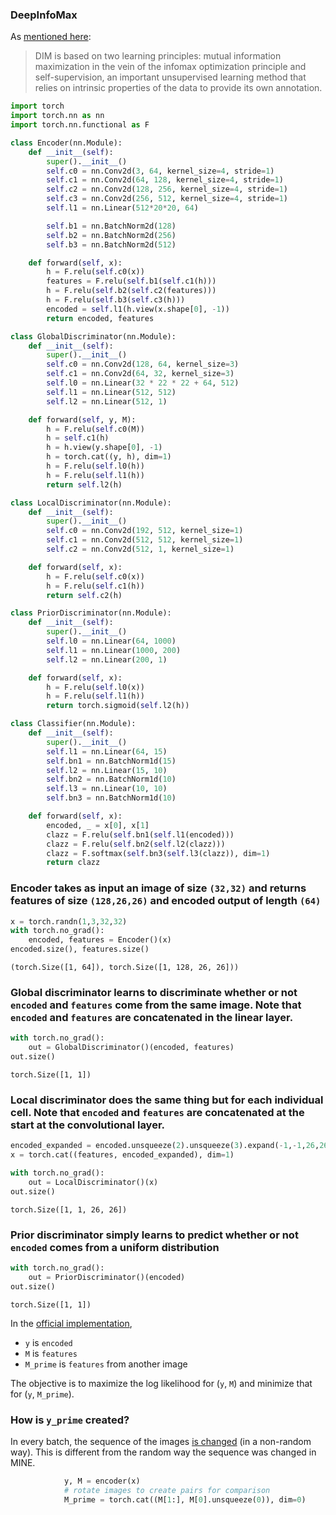 
### DeepInfoMax

As [mentioned here](https://www.microsoft.com/en-us/research/blog/deep-infomax-learning-good-representations-through-mutual-information-maximization/):

> DIM is based on two learning principles: mutual information maximization in the vein of the infomax optimization principle and self-supervision, an important unsupervised learning method that relies on intrinsic properties of the data to provide its own annotation.


```python
import torch
import torch.nn as nn
import torch.nn.functional as F
```


```python
class Encoder(nn.Module):
    def __init__(self):
        super().__init__()
        self.c0 = nn.Conv2d(3, 64, kernel_size=4, stride=1)
        self.c1 = nn.Conv2d(64, 128, kernel_size=4, stride=1)
        self.c2 = nn.Conv2d(128, 256, kernel_size=4, stride=1)
        self.c3 = nn.Conv2d(256, 512, kernel_size=4, stride=1)
        self.l1 = nn.Linear(512*20*20, 64)

        self.b1 = nn.BatchNorm2d(128)
        self.b2 = nn.BatchNorm2d(256)
        self.b3 = nn.BatchNorm2d(512)

    def forward(self, x):
        h = F.relu(self.c0(x))
        features = F.relu(self.b1(self.c1(h)))
        h = F.relu(self.b2(self.c2(features)))
        h = F.relu(self.b3(self.c3(h)))
        encoded = self.l1(h.view(x.shape[0], -1))
        return encoded, features
```


```python
class GlobalDiscriminator(nn.Module):
    def __init__(self):
        super().__init__()
        self.c0 = nn.Conv2d(128, 64, kernel_size=3)
        self.c1 = nn.Conv2d(64, 32, kernel_size=3)
        self.l0 = nn.Linear(32 * 22 * 22 + 64, 512)
        self.l1 = nn.Linear(512, 512)
        self.l2 = nn.Linear(512, 1)

    def forward(self, y, M):
        h = F.relu(self.c0(M))
        h = self.c1(h)
        h = h.view(y.shape[0], -1)
        h = torch.cat((y, h), dim=1)
        h = F.relu(self.l0(h))
        h = F.relu(self.l1(h))
        return self.l2(h)
```


```python
class LocalDiscriminator(nn.Module):
    def __init__(self):
        super().__init__()
        self.c0 = nn.Conv2d(192, 512, kernel_size=1)
        self.c1 = nn.Conv2d(512, 512, kernel_size=1)
        self.c2 = nn.Conv2d(512, 1, kernel_size=1)

    def forward(self, x):
        h = F.relu(self.c0(x))
        h = F.relu(self.c1(h))
        return self.c2(h)
```


```python
class PriorDiscriminator(nn.Module):
    def __init__(self):
        super().__init__()
        self.l0 = nn.Linear(64, 1000)
        self.l1 = nn.Linear(1000, 200)
        self.l2 = nn.Linear(200, 1)

    def forward(self, x):
        h = F.relu(self.l0(x))
        h = F.relu(self.l1(h))
        return torch.sigmoid(self.l2(h))
```


```python
class Classifier(nn.Module):
    def __init__(self):
        super().__init__()
        self.l1 = nn.Linear(64, 15)
        self.bn1 = nn.BatchNorm1d(15)
        self.l2 = nn.Linear(15, 10)
        self.bn2 = nn.BatchNorm1d(10)
        self.l3 = nn.Linear(10, 10)
        self.bn3 = nn.BatchNorm1d(10)

    def forward(self, x):
        encoded, _ = x[0], x[1]
        clazz = F.relu(self.bn1(self.l1(encoded)))
        clazz = F.relu(self.bn2(self.l2(clazz)))
        clazz = F.softmax(self.bn3(self.l3(clazz)), dim=1)
        return clazz
```

### Encoder takes as input an image of size `(32,32)` and returns features of size `(128,26,26)` and encoded output of length `(64)`


```python
x = torch.randn(1,3,32,32)
with torch.no_grad():
    encoded, features = Encoder()(x)
encoded.size(), features.size()
```




    (torch.Size([1, 64]), torch.Size([1, 128, 26, 26]))



### Global discriminator learns to discriminate whether or not `encoded` and `features` come from the same image. Note that `encoded` and `features` are concatenated in the linear layer.


```python
with torch.no_grad():
    out = GlobalDiscriminator()(encoded, features)
out.size()
```




    torch.Size([1, 1])



### Local discriminator does the same thing but for each individual cell. Note that `encoded` and `features` are concatenated at the start at the convolutional layer.


```python
encoded_expanded = encoded.unsqueeze(2).unsqueeze(3).expand(-1,-1,26,26)
x = torch.cat((features, encoded_expanded), dim=1)

with torch.no_grad():
    out = LocalDiscriminator()(x)
out.size()
```




    torch.Size([1, 1, 26, 26])



### Prior discriminator simply learns to predict whether or not `encoded` comes from a uniform distribution


```python
with torch.no_grad():
    out = PriorDiscriminator()(encoded)
out.size()
```




    torch.Size([1, 1])



In the [official implementation](https://github.com/DuaneNielsen/DeepInfomaxPytorch/blob/master/train.py#L25-L49),

* `y` is `encoded`
* `M` is `features`
* `M_prime` is `features` from another image

The objective is to maximize the log likelihood for (`y`, `M`) and minimize that for (`y`, `M_prime`).

### How is `y_prime` created?

In every batch, the sequence of the images [is changed](https://github.com/DuaneNielsen/DeepInfomaxPytorch/blob/master/train.py#L91-L92) (in a non-random way). This is different from the random way the sequence was changed in MINE.

```python
            y, M = encoder(x)
            # rotate images to create pairs for comparison
            M_prime = torch.cat((M[1:], M[0].unsqueeze(0)), dim=0)
```

